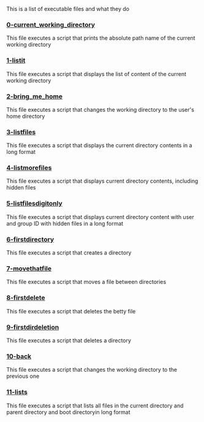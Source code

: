 This is a list of executable files and what they do

### [0-current_working_directory](0-current_working_directory)
This file executes a script that prints the absolute path name of the current working directory

### [1-listit](1-listit)
This file executes a script that displays the list of content of the current working directory

### [2-bring_me_home](2-bring_me_home)
This file executes a script that changes the working directory to the user's home directory

### [3-listfiles](3-listfiles)
This file executes a script that displays the current directory contents in a long format

### [4-listmorefiles](4-listmorefiles)
This file executes a script that displays current directory contents, including hidden files

### [5-listfilesdigitonly](5-listfilesdigitonly)
This file executes a script that displays current directory content with user and group ID with hidden files in a long format

### [6-firstdirectory](6-firstdirectory)
This file executes a script that creates a directory

### [7-movethatfile](7-movethatfile)
This file executes a script that moves a file between directories

### [8-firstdelete](8-firstdelete)
This file executes a script that deletes the betty file

### [9-firstdirdeletion](9-firstdirdeletion)
This file executes a script that deletes a directory

### [10-back](10-back)
This file executes a script that changes the working directory to the previous one

### [11-lists](11-lists)
This file executes a script that lists all files in the current directory and parent directory and boot directoryin long format
